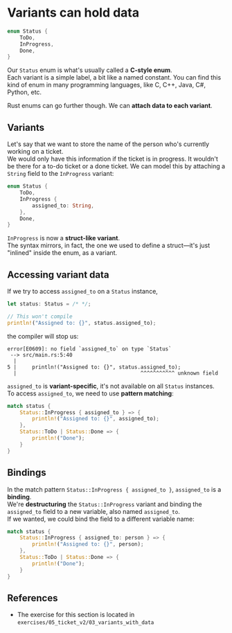 # Variants can hold data 

```rust
enum Status {
    ToDo,
    InProgress,
    Done,
}
```

Our `Status` enum is what's usually called a **C-style enum**.  
Each variant is a simple label, a bit like a named constant. You can find this kind of enum in many programming 
languages, like C, C++, Java, C#, Python, etc.

Rust enums can go further though. We can **attach data to each variant**.

## Variants

Let's say that we want to store the name of the person who's currently working on a ticket.  
We would only have this information if the ticket is in progress. It wouldn't be there for a to-do ticket or 
a done ticket. 
We can model this by attaching a `String` field to the `InProgress` variant:

```rust
enum Status {
    ToDo,
    InProgress {
        assigned_to: String,
    },
    Done,
}
```

`InProgress` is now a **struct-like variant**.  
The syntax mirrors, in fact, the one we used to define a struct—it's just "inlined" inside the enum, as a variant.

## Accessing variant data

If we try to access `assigned_to` on a `Status` instance,

```rust
let status: Status = /* */;

// This won't compile
println!("Assigned to: {}", status.assigned_to);
```

the compiler will stop us:

```text
error[E0609]: no field `assigned_to` on type `Status`
 --> src/main.rs:5:40
  |
5 |     println!("Assigned to: {}", status.assigned_to);
  |                                        ^^^^^^^^^^^ unknown field
```

`assigned_to` is **variant-specific**, it's not available on all `Status` instances.  
To access `assigned_to`, we need to use **pattern matching**:

```rust
match status {
    Status::InProgress { assigned_to } => {
        println!("Assigned to: {}", assigned_to);
    },
    Status::ToDo | Status::Done => {
        println!("Done");
    }
}
```

## Bindings

In the match pattern `Status::InProgress { assigned_to }`, `assigned_to` is a **binding**.  
We're **destructuring** the `Status::InProgress` variant and binding the `assigned_to` field to 
a new variable, also named `assigned_to`.  
If we wanted, we could bind the field to a different variable name:

```rust
match status {
    Status::InProgress { assigned_to: person } => {
        println!("Assigned to: {}", person);
    },
    Status::ToDo | Status::Done => {
        println!("Done");
    }
}
```

## References

- The exercise for this section is located in `exercises/05_ticket_v2/03_variants_with_data`
